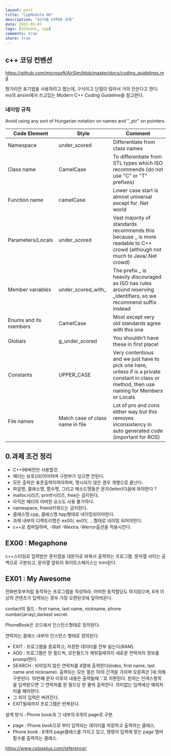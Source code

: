 ```yaml
---
layout: post
title: "CppModule 00"
description: "42서울 CPP00 과제"
date: 2022-03-07
tags: [42Seoul, cpp]
comments: true
share: true
---
```

## c++ 코딩 컨벤션
https://github.com/microsoft/AirSim/blob/master/docs/coding_guidelines.md

헝가리안 표기법을 사용하려고 했는데, 구식이고 단점이 많아서 거의 안쓴다고 한다. ms의 airsim에서 쓰고있는 Modern C++ Coding Guideline을 참고한다.

### 네이밍 규칙
Avoid using any sort of Hungarian notation on names and "_ptr" on pointers.

| **Code Element** | **Style** | **Comment** |
| --- | --- | --- |
| Namespace | under\_scored | Differentiate from class names |
| Class name | CamelCase | To differentiate from STL types which ISO recommends (do not use "C" or "T" prefixes) |
| Function name | camelCase | Lower case start is almost universal except for .Net world |
| Parameters/Locals | under\_scored | Vast majority of standards recommends this because \_ is more readable to C++ crowd (although not much to Java/.Net crowd) |
| Member variables | under\_scored\_with\_ | The prefix \_ is heavily discouraged as ISO has rules around reserving \_identifiers, so we recommend suffix instead |
| Enums and its members | CamelCase | Most except very old standards agree with this one |
| Globals | g\_under\_scored | You shouldn't have these in first place! |
| Constants | UPPER\_CASE | Very contentious and we just have to pick one here, unless if is a private constant in class or method, then use naming for Members or Locals |
| File names | Match case of class name in file | Lot of pro and cons either way but this removes inconsistency in auto generated code (important for ROS) |


## 0.과제 조건 정리
- C++98버전만 사용할것.
- 헤더는 보호()되어야하며 구현부가 있으면 안된다.
- 모든 출력은 표준출력이여야하며, 명시되지 않은 경우 개행으로 끝난다.
- 파일명, 클래스명, 함수명, 그리고 메소드명들은 문자(letter)다음에 와야한다 ?
- malloc시리즈, printf시리즈, free는 금지된다.
- 아직은 <algorithm>헤더의 어떠한 요소도 사용 불가하다.
- namespace, friend키워드는 금지된다.
- 클래스명.cpp, 클래스명.hpp형태로 네이밍되어야한다.
- 과제 내부의 디렉토리명은 ex00/, ex01/, ...형태로 네이밍 되어야한다.
- c++로 컴파일하며, -Wall -Wextra -Werror옵션을 적용시킨다.

## EX00 : Megaphone
c++스타일로 입력받은 문자열을 대문자로 바꿔서 출력하는 프로그램. 문자열 사이는 공백으로 구분되고, 문자열 앞뒤의 화이트스페이스는 trim된다.

## EX01 : My Awesome
전화번호부처럼 동작하는 프로그램을 작성하라. 어떠한 동적할당도 하지않으며, 8개 이상의 콘텐츠가 입력되는 경우 가장 오랜된것에 덮어씌운다.

contact의 필드 : first name, last name, nickname, phone number(array),darkest secret.

PhoneBook은 코드에서 인스턴스형태로 정의된다.

연락처는 클래스 내부의 인스턴스 형태로 정의된다.

- EXIT : 프로그램을 종료하고, 저장한 데이터를 전부 잃는다(RAM).
- ADD : 프로그램은 한 필드씩, 모든필드가 채워질때까지 새로운 연락처의 정보를 prompt한다.
- SEARCH : 비어있지 않은 연락처를 4열에 출력한다(index, first name, last name and nickname).
	출력되는 모든 열은 10의 간격을 가지며 오른쪽은 |에 의해 구분된다. 10번째 문자 이후의 내용은 출력될때 '.'로 치환된다.
	원하는 인덱스항목을 입력받으면 그 연락처를 한 필드당 한 줄씩 출력한다. 의미없는 입력에선 예외처리를 해야한다.
- 그 외의 입력은 버려진다.
- EXIT될때까지 프로그램은 반복된다.

설계 방식 : Phone book과 그 내부의 8개의 page로 구분.
- page : Phone book으로 부터 입력되는 데이터를 저장하고 출력하는 클래스.
- Phone book : 8개의 page클래스를 가지고 있고, 명령어 입력에 맞는 page 멤버함수를 출력하는 클래스.

https://www.cplusplus.com/reference/